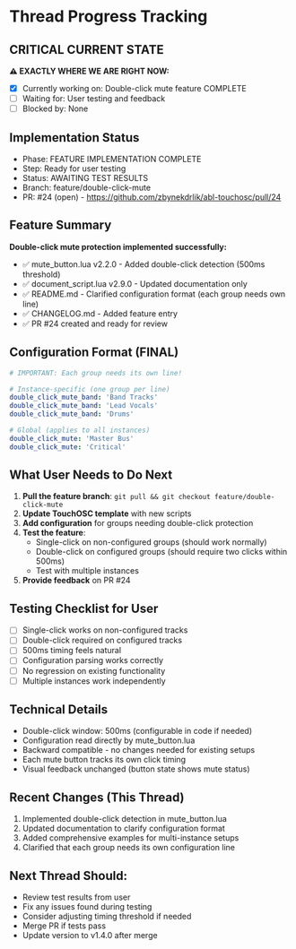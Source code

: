 # Thread Progress Tracking

## CRITICAL CURRENT STATE
**⚠️ EXACTLY WHERE WE ARE RIGHT NOW:**
- [x] Currently working on: Double-click mute feature COMPLETE
- [ ] Waiting for: User testing and feedback
- [ ] Blocked by: None

## Implementation Status
- Phase: FEATURE IMPLEMENTATION COMPLETE
- Step: Ready for user testing
- Status: AWAITING TEST RESULTS
- Branch: feature/double-click-mute
- PR: #24 (open) - https://github.com/zbynekdrlik/abl-touchosc/pull/24

## Feature Summary
**Double-click mute protection implemented successfully:**
- ✅ mute_button.lua v2.2.0 - Added double-click detection (500ms threshold)
- ✅ document_script.lua v2.9.0 - Updated documentation only
- ✅ README.md - Clarified configuration format (each group needs own line)
- ✅ CHANGELOG.md - Added feature entry
- ✅ PR #24 created and ready for review

## Configuration Format (FINAL)
```yaml
# IMPORTANT: Each group needs its own line!

# Instance-specific (one group per line)
double_click_mute_band: 'Band Tracks'
double_click_mute_band: 'Lead Vocals'
double_click_mute_band: 'Drums'

# Global (applies to all instances)
double_click_mute: 'Master Bus'
double_click_mute: 'Critical'
```

## What User Needs to Do Next
1. **Pull the feature branch**: `git pull && git checkout feature/double-click-mute`
2. **Update TouchOSC template** with new scripts
3. **Add configuration** for groups needing double-click protection
4. **Test the feature**:
   - Single-click on non-configured groups (should work normally)
   - Double-click on configured groups (should require two clicks within 500ms)
   - Test with multiple instances
5. **Provide feedback** on PR #24

## Testing Checklist for User
- [ ] Single-click works on non-configured tracks
- [ ] Double-click required on configured tracks
- [ ] 500ms timing feels natural
- [ ] Configuration parsing works correctly
- [ ] No regression on existing functionality
- [ ] Multiple instances work independently

## Technical Details
- Double-click window: 500ms (configurable in code if needed)
- Configuration read directly by mute_button.lua
- Backward compatible - no changes needed for existing setups
- Each mute button tracks its own click timing
- Visual feedback unchanged (button state shows mute status)

## Recent Changes (This Thread)
1. Implemented double-click detection in mute_button.lua
2. Updated documentation to clarify configuration format
3. Added comprehensive examples for multi-instance setups
4. Clarified that each group needs its own configuration line

## Next Thread Should:
- Review test results from user
- Fix any issues found during testing
- Consider adjusting timing threshold if needed
- Merge PR if tests pass
- Update version to v1.4.0 after merge
